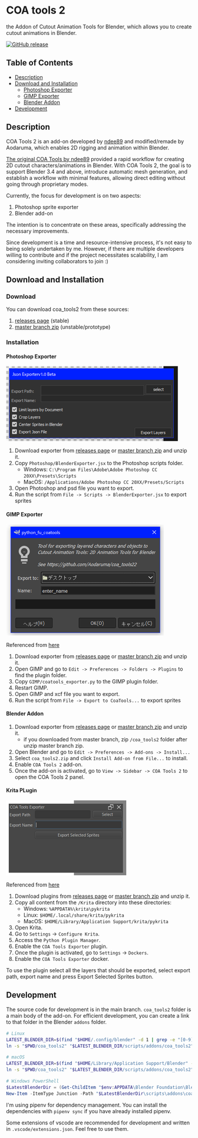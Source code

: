 <!-- <img src="./assets/coa_tools_logo.png" width="250"> -->

# COA tools 2

the Addon of Cutout Animation Tools for Blender, which allows you to create cutout animations in Blender.

[![GitHub release](https://img.shields.io/github/release/Aodaruma/coa_tools2.svg)](https://github.com/Aodaruma/coa_tools2/releases)

## Table of Contents

- [Description](#description)
- [Download and Installation](#download-and-installation)
  - [Photoshop Exporter](#photoshop-exporter)
  - [GIMP Exporter](#gimp-exporter)
  - [Blender Addon](#blender-addon)
- [Development](#development)

## Description

COA Tools 2 is an add-on developed by [ndee89](https://github.com/ndee85) and modified/remade by Aodaruma, which enables 2D rigging and animation within Blender.

[The original COA Tools by ndee89](https://github.com/ndee85/coa_tools) provided a rapid workflow for creating 2D cutout characters/animations in Blender. With COA Tools 2, the goal is to support Blender 3.4 and above, introduce automatic mesh generation, and establish a workflow with minimal features, allowing direct editing without going through proprietary modes.

Currently, the focus for development is on two aspects:

1. Photoshop sprite exporter
2. Blender add-on

The intention is to concentrate on these areas, specifically addressing the necessary improvements.

Since development is a time and resource-intensive process, it's not easy to being solely undertaken by me. However, if there are multiple developers willing to contribute and if the project necessitates scalability, I am considering inviting collaborators to join :)

## Download and Installation

### Download

You can download coa_tools2 from these sources:

1. [releases page](https://github.com/Aodaruma/coa_tools2/releases) (stable)
2. [master branch zip](https://github.com/Aodaruma/coa_tools2/archive/refs/heads/master.zip) (unstable/prototype)

### Installation

#### Photoshop Exporter

![Photoshop Exporter](./assets/PS_exporter.png)

1. Download exporter from [releases page](https://github.com/Aodaruma/coa_tools2/releases) or [master branch zip](https://github.com/Aodaruma/coa_tools2/archive/refs/heads/master.zip) and unzip it.
2. Copy `Photoshop/BlenderExporter.jsx` to the Photoshop scripts folder.
    - Windows: `C:\Program Files\Adobe\Adobe Photoshop CC 20XX\Presets\Scripts`
    - MacOS: `/Applications/Adobe Photoshop CC 20XX/Presets/Scripts`
3. Open Photoshop and psd file you want to export.
4. Run the script from `File -> Scripts -> BlenderExporter.jsx` to export sprites

#### GIMP Exporter

![GIMP Exporter](./assets/GIMP_exporter.png)

Referenced from [here](https://docs.gimp.org/en/install-script-fu.html)

1. Download exporter from [releases page](https://github.com/Aodaruma/coa_tools2/releases) or [master branch zip](https://github.com/Aodaruma/coa_tools2/archive/refs/heads/master.zip) and unzip it.
2. Open GIMP and go to `Edit -> Preferences -> Folders -> Plugins` to find the plugin folder.
3. Copy `GIMP/coatools_exporter.py` to the GIMP plugin folder.
4. Restart GIMP.
5. Open GIMP and xcf file you want to export.
6. Run the script from `File -> Export to CoaTools...` to export sprites

#### Blender Addon

1. Download exporter from [releases page](https://github.com/Aodaruma/coa_tools2/releases) or [master branch zip](https://github.com/Aodaruma/coa_tools2/archive/refs/heads/master.zip) and unzip it.
    - if you downloaded from master branch, zip `/coa_tools2` folder after unzip master branch zip.
2. Open Blender and go to `Edit -> Preferences -> Add-ons -> Install...`
3. Select `coa_tools2.zip` and click `Install Add-on from File...` to install.
4. Enable `COA Tools 2` add-on.
5. Once the add-on is activated, go to `View -> Sidebar -> COA Tools 2` to open the COA Tools 2 panel.

#### Krita PLugin

![Krita Plugin](./assets/Krita_exporter.png)

Referenced from [here](https://docs.krita.org/en/user_manual/python_scripting/install_custom_python_plugin.html)

1. Download plugins from [releases page](https://github.com/Aodaruma/coa_tools2/releases) or [master branch zip](https://github.com/Aodaruma/coa_tools2/archive/refs/heads/master.zip) and unzip it.
2. Copy all content from the `/Krita` directory into these directories:
    - Windows: `%APPDATA%\krita\pykrita`
    - Linux: `$HOME/.local/share/krita/pykrita`
    - MacOS: `$HOME/Library/Application Support/krita/pykrita`
3. Open Krita.
4. Go to `Settings` -> `Configure Krita`.
5. Access the `Python Plugin Manager`.
6. Enable the `COA Tools Exporter` plugin.
7. Once the plugin is activated, go to `Settings` -> `Dockers`.
8. Enable the `COA Tools Exporter` docker.

To use the plugin select all the layers that should be exported, select export path, export name and press
Export Selected Sprites button.

## Development

The source code for development is in the main branch. `coa_tools2` folder is a main body of the add-on. For efficient development, you can create a link to that folder in the Blender `addons` folder.

``` bash
# Linux
LATEST_BLENDER_DIR=$(find "$HOME/.config/blender" -d 1 | grep -e "[0-9]\.[0-9]" | sort -rh | head -n 1)
ln -s "$PWD/coa_tools2" "$LATEST_BLENDER_DIR/scripts/addons/coa_tools2"
```

``` bash
# macOS
LATEST_BLENDER_DIR=$(find "$HOME/Library/Application Support/Blender" -d 1 | grep -e "[0-9]\.[0-9]" | sort -rh | head -n 1)
ln -s "$PWD/coa_tools2" "$LATEST_BLENDER_DIR/scripts/addons/coa_tools2"
```

```powershell
# Windows PowerShell
$LatestBlenderDir = (Get-ChildItem "$env:APPDATA\Blender Foundation\Blender" -Directory | Where-Object { $_.Name -match "[0-9]\.[0-9]" } | Sort-Object -Descending | Select-Object -First 1).FullName
New-Item -ItemType Junction -Path "$LatestBlenderDir\scripts\addons\coa_tools2" -Value "$(Get-Location)\coa_tools2"
```

I'm using pipenv for dependency management. You can install the dependencies with `pipenv sync` if you have already installed pipenv.

Some extensions of vscode are recommended for development and written in `.vscode/extensions.json`. Feel free to use them.

